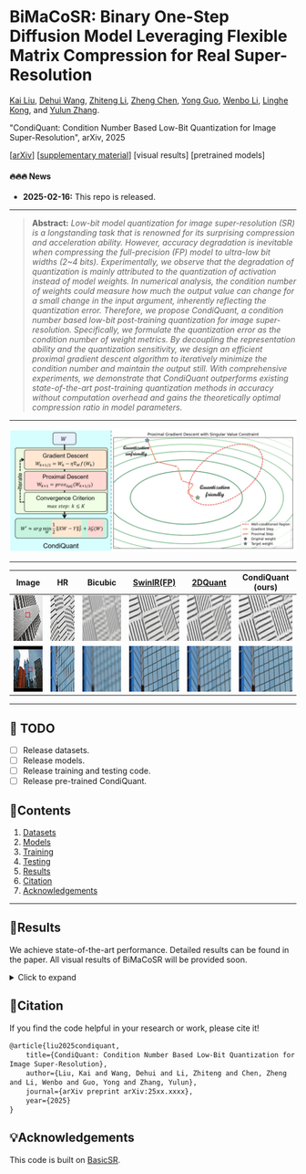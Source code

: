 # BiMaCoSR: Binary One-Step Diffusion Model Leveraging Flexible Matrix Compression for Real Super-Resolution

[Kai Liu](https://kai-liu001.github.io/), [Dehui Wang](https://github.com/AAAtourist), [Zhiteng Li](https://zhitengli.github.io/), [Zheng Chen](https://zhengchen1999.github.io/), [Yong Guo](https://www.guoyongcs.com/), [Wenbo Li](https://fenglinglwb.github.io/), [Linghe Kong](https://www.cs.sjtu.edu.cn/~linghe.kong/), and [Yulun Zhang](http://yulunzhang.com/).

"CondiQuant: Condition Number Based Low-Bit Quantization for Image Super-Resolution", arXiv, 2025

[[arXiv]()] [[supplementary material]()] [visual results] [pretrained models]

#### 🔥🔥🔥 News

- **2025-02-16:** This repo is released.

---

> **Abstract:** *Low-bit model quantization for image super-resolution (SR) is a longstanding task that is renowned for its surprising compression and acceleration ability. However, accuracy degradation is inevitable when compressing the full-precision (FP) model to ultra-low bit widths (2~4 bits). Experimentally, we observe that the degradation of quantization is mainly attributed to the quantization of activation instead of model weights. In numerical analysis, the condition number of weights could measure how much the output value can change for a small change in the input argument, inherently reflecting the quantization error. Therefore, we propose CondiQuant, a condition number based low-bit post-training quantization for image super-resolution. Specifically, we formulate the quantization error as the condition number of weight metrics. By decoupling the representation ability and the quantization sensitivity, we design an efficient proximal gradient descent algorithm to iteratively minimize the condition number and maintain the output still. With comprehensive experiments, we demonstrate that CondiQuant outperforms existing state-of-the-art post-training quantization methods in accuracy without computation overhead and gains the theoretically optimal compression ratio in model parameters.* 

---

![](figs/overview.png)

---

| Image | HR | Bicubic | [SwinIR(FP)](https://github.com/JingyunLiang/SwinIR) | [2DQuant](https://github.com/Kai-Liu001/2DQuant)  | CondiQuant (ours) |
| :--: | :--: | :--: | :--: | :--: | :--: |
| <img src="figs/visual/092-full.png" height=80> | <img src="figs/visual/092-hr.png" height=80> | <img src="figs/visual/092-bicubic.png" height=80> | <img src="figs/visual/092-fp.png" height=80> | <img src="figs/visual/092-tdquant.png" height=80> | <img src="figs/visual/092-condiquant.png" height=80> |
| <img src="figs/visual/099-full.png" height=80> | <img src="figs/visual/099-hr.png" height=80> | <img src="figs/visual/099-bicubic.png" height=80> | <img src="figs/visual/099-fp.png" height=80> | <img src="figs/visual/099-tdquant.png" height=80> | <img src="figs/visual/099-condiquant.png" height=80> |

---

## 🔖 TODO

- [ ] Release datasets.
- [ ] Release models.
- [ ] Release training and testing code.
- [ ] Release pre-trained CondiQuant.

## 🔗Contents

1. [Datasets](#Datasets)
2. [Models](#Models)
3. [Training](#Training)
4. [Testing](#Testing)
5. [Results](#Results)
6. [Citation](#Citation)
7. [Acknowledgements](#Acknowledgements)



---

<!-- ## 📦Datasets

The datasets will be provided soon.

## Models

The pre-trained model will be provided soon.

## Training

The training code will be provided soon.

## Testing

The testing code will be provided soon. -->

## 🔎Results

We achieve state-of-the-art performance. Detailed results can be found in the paper. All visual results of BiMaCoSR will be provided soon.

<details>
<summary>Click to expand</summary>

- results in Table 3 of the main paper

<p align="center">
  <img width="900" src="figs/results.png">
</p>


- visual comparison (x4) in the main paper

<p align="center">
  <img width="900" src="figs/visual1.png">
</p>


- visual comparison (x4) in the supplementary material

<p align="center">
  <img width="900" src="figs/visual2.png">
  <img width="900" src="figs/visual3.png">
</p>
</details>

## 📎Citation

If you find the code helpful in your research or work, please cite it!

```
@article{liu2025condiquant,
    title={CondiQuant: Condition Number Based Low-Bit Quantization for Image Super-Resolution},
    author={Liu, Kai and Wang, Dehui and Li, Zhiteng and Chen, Zheng and Li, Wenbo and Guo, Yong and Zhang, Yulun},
    journal={arXiv preprint arXiv:25xx.xxxx},
    year={2025}
}
```

## 💡Acknowledgements

This code is built on [BasicSR](https://github.com/XPixelGroup/BasicSR).